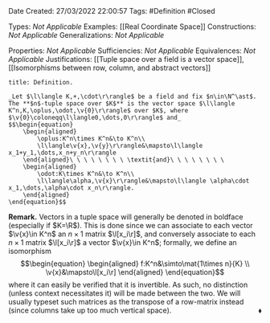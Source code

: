 <br />
<br />

Date Created: 27/03/2022 22:00:57
Tags: #Definition #Closed 

Types: _Not Applicable_
Examples: [[Real Coordinate Space]]
Constructions: _Not Applicable_
Generalizations: _Not Applicable_

Properties: _Not Applicable_
Sufficiencies: _Not Applicable_
Equivalences: _Not Applicable_
Justifications: [[Tuple space over a field is a vector space]], [[Isomorphisms between row, column, and abstract vectors]]

``` ad-Definition
title: Definition.

_Let $\l\langle K,+,\cdot\r\rangle$ be a field and fix $n\in\N^\ast$. The **$n$-tuple space over $K$** is the vector space $\l\langle K^n,K,\oplus,\odot,\v{0}\r\rangle$ over $K$, where $\v{0}\coloneqq\l\langle0,\dots,0\r\rangle$ and_
$$\begin{equation}
    \begin{aligned}
        \oplus:K^n\times K^n&\to K^n\\
        \l\langle\v{x},\v{y}\r\rangle&\mapsto\l\langle x_1+y_1,\dots,x_n+y_n\r\rangle
    \end{aligned}\ \ \ \ \ \ \ \ \textit{and}\ \ \ \ \ \ \ \ 
    \begin{aligned}
        \odot:K\times K^n&\to K^n\\
        \l\langle\alpha,\v{x}\r\rangle&\mapsto\l\langle \alpha\cdot x_1,\dots,\alpha\cdot x_n\r\rangle.
    \end{aligned}
\end{equation}$$

```

**Remark.** Vectors in a tuple space will generally be denoted in boldface (especially if $K=\R$). This is done since we can associate to each vector $\v{x}\in K^n$ an $n\times1$ matrix $\l[x_i\r]$, and conversely associate to each $n\times 1$ matrix $\l[x_i\r]$ a vector $\v{x}\in K^n$; formally, we define an isomorphism
$$\begin{equation}
    \begin{aligned}
        f:K^n&\simto\mat{1\times n}{K} \\
        \v{x}&\mapsto\l[x_i\r]
    \end{aligned}
\end{equation}$$
where it can easily be verified that it is invertible. As such, no distinction (unless context necessitates it) will be made between the two. We will usually typeset such matrices as the transpose of a row-matrix instead (since columns take up too much vertical space).<span style="float:right;">$\blacklozenge$</span>
